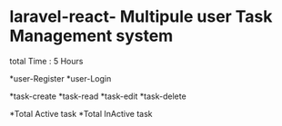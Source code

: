 # laravel-react- Multipule user Task Management system
 
total Time : 5 Hours


*user-Register 
*user-Login 

*task-create 
*task-read
*task-edit 
*task-delete

*Total Active task
*Total InActive task